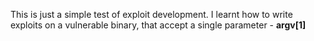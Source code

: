 This is just a simple test of exploit development. I learnt how to write exploits on a vulnerable binary, that accept a single parameter - **argv[1]**

